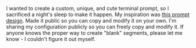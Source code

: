 I wanted to create a custom, unique, and cute terminal prompt, so I sacrificed a night's sleep to make it happen.
My inspiration was [this prompt design](https://git.sr.ht/~zethra/sasha-fetch/blob/main/example.png).
Made it public so you can copy and modify it on your own.
I'm sharing my configuration publicly so you can freely copy and modify it. If anyone knows the proper way to create "blank" segments, please let me know - I couldn't figure it out myself.
